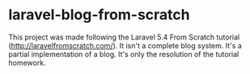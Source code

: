 # laravel-blog-from-scratch


This project was made following the Laravel 5.4 From Scratch tutorial (http://laravelfromscratch.com/).
It isn't a complete blog system. It's a partial implementation of a blog. It's only the resolution of the tutorial homework.